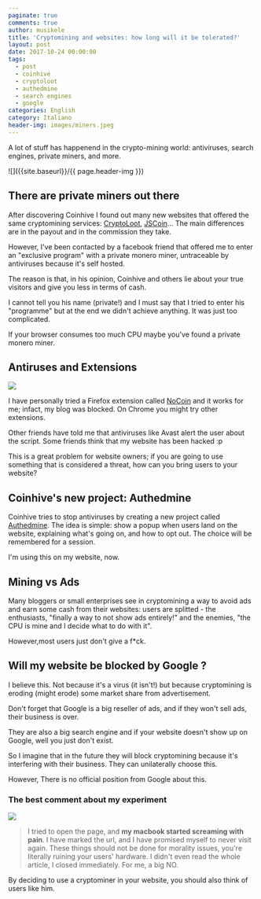 ```yaml
---
paginate: true
comments: true
author: musikele
title: 'Cryptomining and websites: how long will it be tolerated?'
layout: post
date: 2017-10-24 00:00:00
tags:
  - post
  - coinhive
  - cryptoloot
  - authedmine
  - search engines
  - google
categories: English
category: Italiano
header-img: images/miners.jpeg
---
```

A lot of stuff has happenend in the crypto-mining world: antiviruses, search engines, private miners, and more.

![]({{site.baseurl}}/{{ page.header-img }})

<!--more-->

## There are private miners out there

After discovering Coinhive I found out many new websites that offered the same cryptomining services: [CryptoLoot](https://www.crypto-loot.com/ "Crypto-Loot"), [JSCoin](https://jsecoin.com/)... The main differences are in the payout and in the commission they take.

However, I've been contacted by a facebook friend that offered me to enter an "exclusive program" with a private monero miner, untraceable by antiviruses because it's self hosted.

The reason is that, in his opinion, Coinhive and others lie about your true visitors and give you less in terms of cash.

I cannot tell you his name (private!) and I must say that I tried to enter his "programme" but at the end we didn't achieve anything. It was just too complicated.

If your browser consumes too much CPU maybe you've found a private monero miner.

## Antiruses and Extensions

![]({{site.baseurl}}/images/antivirus-mining.png)

I have personally tried a Firefox extension called [NoCoin](https://addons.mozilla.org/it/firefox/addon/no-coin/) and it works for me; infact, my blog was blocked. On Chrome you might try other extensions. 

Other friends have told me that antiviruses like Avast alert the user about the script. Some friends think that my website has been hacked :p

This is a great problem for website owners; if you are going to use something that is considered a threat, how can you bring users to your website?

## Coinhive's new project: Authedmine

Coinhive tries to stop antiviruses by creating a new project called [Authedmine](https://authedmine.com/). The idea is simple: show a popup when users land on the website, explaining what's going on, and how to opt out. The choice will be remembered for a session.

I'm using this on my website, now.

## Mining vs Ads

Many bloggers or small enterprises see in cryptomining a way to avoid ads and earn some cash from their websites: users are splitted - the enthusiasts, "finally a way to not show ads entirely!" and the enemies, "the CPU is mine and I decide what to do with it".

However,most users just don't give a f\*ck.

## Will my website be blocked by Google ?

I believe this. Not because it's a virus (it isn't!) but because cryptomining is eroding (might erode) some market share from advertisement.

Don't forget that Google is a big reseller of ads, and if they won't sell ads, their business is over.

They are also a big search engine and if your website doesn't show up on Google, well you just don't exist.

So I imagine that in the future they will block cryptomining because it's interfering with their business. They can unilaterally choose this.

However, There is no official position from Google about this.

### The best comment about my experiment

![]({{site.baseurl}}/images/mining-best-comment.PNG)

> I tried to open the page, and **my macbook started screaming with pain**. I have marked the url, and I have promised myself to never visit again. These things should not be done for morality issues, you're literally ruining your users' hardware. I didn't even read the whole article, I closed immediately. For me, a big NO.

By deciding to use a cryptominer in your website, you should also think of users like him.